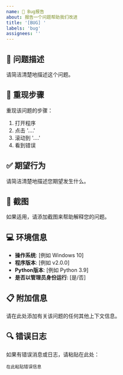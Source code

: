 ```yaml
---
name: 🐛 Bug报告
about: 报告一个问题帮助我们改进
title: '[BUG] '
labels: 'bug'
assignees: ''
---
```


## 🐛 问题描述
请简洁清楚地描述这个问题。

## 🔄 重现步骤
重现该问题的步骤：
1. 打开程序
2. 点击 '....'
3. 滚动到 '....'
4. 看到错误

## ✅ 期望行为
请简洁清楚地描述您期望发生什么。

## 📸 截图
如果适用，请添加截图来帮助解释您的问题。

## 💻 环境信息
- **操作系统**: [例如 Windows 10]
- **程序版本**: [例如 v2.0.0]
- **Python版本**: [例如 Python 3.9]
- **是否以管理员身份运行**: [是/否]

## 📋 附加信息
请在此处添加有关该问题的任何其他上下文信息。

## 🔍 错误日志
如果有错误消息或日志，请粘贴在此处：
```
在此粘贴错误信息
```
